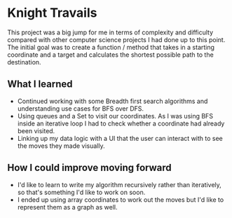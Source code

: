# Knight Travails

This project was a big jump for me in terms of complexity and difficulty compared with other computer science projects I had done up to this point. The initial goal was to create a function / method that takes in a starting coordinate and a target and calculates the shortest possible path to the destination.

## What I learned

- Continued working with some Breadth first search algorithms and understanding use cases for BFS over DFS.
- Using queues and a Set to visit our coordinates. As I was using BFS inside an iterative loop I had to check whether a coordinate had already been visited.
- Linking up my data logic with a UI that the user can interact with to see the moves they made visually.

## How I could improve moving forward

- I'd like to learn to write my algorithm recursively rather than iteratively, so that's something I'd like to work on soon.
- I ended up using array coordinates to work out the moves but I'd like to represent them as a graph as well.
